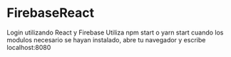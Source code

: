 # FirebaseReact
Login utilizando React y Firebase
Utiliza npm start o yarn start cuando los modulos necesario se hayan instalado, abre tu navegador y escribe localhost:8080
